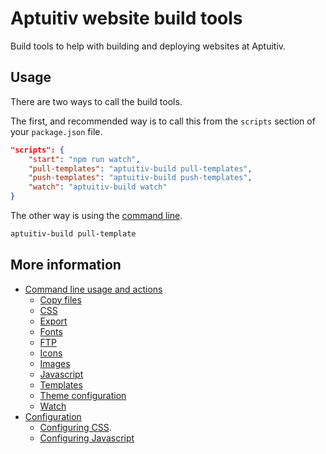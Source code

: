 # Aptuitiv website build tools

Build tools to help with building and deploying websites at Aptuitiv.

## Usage

There are two ways to call the build tools.

The first, and recommended way is to call this from the `scripts` section of your `package.json` file.

```json
"scripts": {
    "start": "npm run watch",
    "pull-templates": "aptuitiv-build pull-templates",
    "push-templates": "aptuitiv-build push-templates",
    "watch": "aptuitiv-build watch"
}
```

The other way is using the [command line](docs/Command-line.md).

```bash
aptuitiv-build pull-template
```

## More information

- [Command line usage and actions](docs/Command-line.md)
  - [Copy files](actions/Copy-files.md)
  - [CSS](actions/Css.md)
  - [Export](actions/Export.md)
  - [Fonts](actions/Fonts.md)
  - [FTP](actions/FTP.md)
  - [Icons](actions/Icons)
  - [Images](actions/Images.md)
  - [Javascript](actions/Javascript.md)
  - [Templates](actions/Templates.md)
  - [Theme configuration](actions/Theme.md)
  - [Watch](actions/Watch.md)
- [Configuration](docs/Configuration.md)
  - [Configuring CSS](configuration/Css.md).
  - [Configuring Javascript](configuration/Javascript.md)
